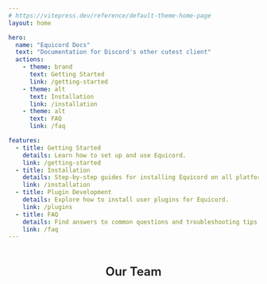 ```yaml
---
# https://vitepress.dev/reference/default-theme-home-page
layout: home

hero:
  name: "Equicord Docs"
  text: "Documentation for Discord's other cutest client"
  actions:
    - theme: brand
      text: Getting Started
      link: /getting-started
    - theme: alt
      text: Installation
      link: /installation
    - theme: alt
      text: FAQ
      link: /faq

features:
  - title: Getting Started
    details: Learn how to set up and use Equicord.
    link: /getting-started
  - title: Installation
    details: Step-by-step guides for installing Equicord on all platforms.
    link: /installation
  - title: Plugin Development
    details: Explore how to install user plugins for Equicord.
    link: /plugins
  - title: FAQ
    details: Find answers to common questions and troubleshooting tips.
    link: /faq
---
```


<script setup lang="ts">
import { VPTeamMembers } from 'vitepress/theme'
const svgIcon = {svg: '<svg xmlns="http://www.w3.org/2000/svg" width="24" height="24" viewBox="0 0 24 24"><path fill="none" stroke="currentColor" stroke-linecap="round" stroke-linejoin="round" stroke-width="2" d="M15 3h6v6m-11 5L21 3m-3 10v6a2 2 0 0 1-2 2H5a2 2 0 0 1-2-2V8a2 2 0 0 1 2-2h6"/></svg>'}
const members = [
  {
    avatar: 'https://avatars.githubusercontent.com/u/78185467?v=4',
    name: 'thororen',
    title: 'Owner',
    links: [
      { icon: 'github', link: 'https://github.com/thororen1234' },
      { icon: svgIcon, link: 'https://thororen.com' }
    ]
  },
  {
    avatar: 'https://avatars.githubusercontent.com/u/62218284?v=4',
    name: 'vmohammad',
    title: 'Team',
    links: [
      { icon: 'github', link: 'https://github.com/vmohammad24/' },
      { icon: svgIcon, link: 'https://vmohammad.dev/' }
    ]
  },
  {
    avatar: 'https://avatars.githubusercontent.com/u/60797172?v=4',
    name: 'nyx',
    title: 'Team',
    links: [
      { icon: 'github', link: 'https://github.com/verticalsync' },
      { icon: svgIcon, link: 'https://www.youtube.com/watch?v=dQw4w9WgXcQ' }
    ]
  },
  {
    avatar: 'https://avatars.githubusercontent.com/u/150982280?v=4',
    name: 'Krystal / Juniper🌸🎀',
    title: 'Team',
    links: [
      { icon: 'github', link: 'https://github.com/KrstlSkll69' },
      { icon: svgIcon, link: 'https://krstlskll69.github.io' }
    ]
  },
  {
    avatar: 'https://avatars.githubusercontent.com/u/126973723?v=4',
    name: 'Cortex',
    title: 'Team',
    links: [
      { icon: 'github', link: 'https://github.com/refurbishing' },
      { icon: svgIcon, link: 'https://cortex.rest/' }
    ]
  },
  {
    avatar: 'https://avatars.githubusercontent.com/u/71186972?v=4',
    name: 'creations',
    title: 'Team',
    links: [
      { icon: 'github', link: 'https://github.com/creationsss' },
      { icon: svgIcon, link: 'https://creations.works/' }
    ]
  },
  {
    avatar: 'https://avatars.githubusercontent.com/u/33640860?v=4',
    name: 'Aspy',
    title: 'Helper',
    links: [
      { icon: 'github', link: 'https://github.com/SomeAspy' },
      { icon: svgIcon, link: 'https://aspy.dev/' }
    ]
  },
  {
    avatar: 'https://avatars.githubusercontent.com/u/159411967?v=4',
    name: 'DrWhoFan13',
    title: 'Helper',
    links: [
      { icon: 'github', link: 'https://github.com/DrWhoFan13' },
      { icon: svgIcon, link: 'https://www.youtube.com/watch?v=dQw4w9WgXcQ' }
    ]
  }
]
</script>

<div style="margin-top: 48px;"> 
  <h2 style="text-align: center; font-size: 24px; font-weight: 600; margin-bottom: 24px;">Our Team</h2>
  <VPTeamMembers size="small" :members="members" />
</div>

